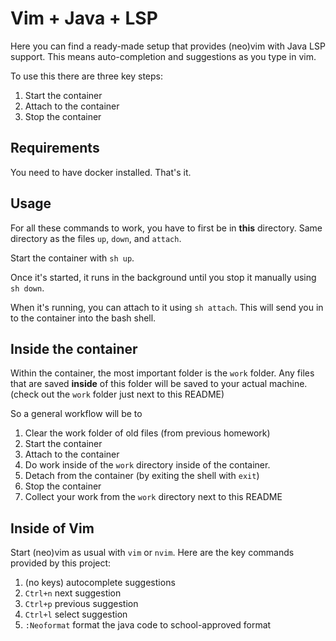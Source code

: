 # Vim + Java + LSP

Here you can find a ready-made setup that provides (neo)vim with Java
LSP support. This means auto-completion and suggestions as you type in
vim.

To use this there are three key steps:

1. Start the container
2. Attach to the container
3. Stop the container

## Requirements

You need to have docker installed. That's it.

## Usage

For all these commands to work, you have to first be in **this**
directory. Same directory as the files `up`, `down`, and `attach`.

Start the container with `sh up`.

Once it's started, it runs in the background until you stop it
manually using `sh down`.

When it's running, you can attach to it using `sh attach`. This will
send you in to the container into the bash shell.

## Inside the container

Within the container, the most important folder is the `work` folder.
Any files that are saved **inside** of this folder will be saved to
your actual machine. (check out the `work` folder just next to this
README)

So a general workflow will be to

1. Clear the work folder of old files (from previous homework)
2. Start the container
3. Attach to the container
4. Do work inside of the `work` directory inside of the container.
5. Detach from the container (by exiting the shell with `exit`)
6. Stop the container
7. Collect your work from the `work` directory next to this README

## Inside of Vim

Start (neo)vim as usual with `vim` or `nvim`. Here are the key
commands provided by this project:

1. (no keys) autocomplete suggestions
2. `Ctrl+n` next suggestion
3. `Ctrl+p` previous suggestion
4. `Ctrl+l` select suggestion
5. `:Neoformat` format the java code to school-approved format
